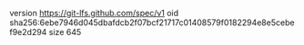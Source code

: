 version https://git-lfs.github.com/spec/v1
oid sha256:6ebe7946d045dbafdcb2f07bcf21717c01408579f0182294e8e5cebef9e2d294
size 645
